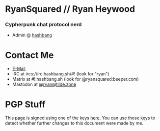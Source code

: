 # RyanSquared // Ryan Heywood
### Cypherpunk chat protocol nerd

- Admin @ [hashbang](https://github.com/hashbang)

# Contact Me

- [E-Mail](mailto:me@ryansquared.pub)
- IRC at ircs://irc.hashbang.sh/#! (look for "ryan")
- Matrix at #!:hashbang.sh (look for @ryansquared:beeper.com)
- Mastodon at <a rel="me" href="https://tilde.zone/@ryan">@ryan@tilde.zone</a>

# PGP Stuff

This [page](https://github.com/RyanSquared/RyanSquared/blob/master/README.md)
is signed using one of the keys
[here](https://github.com/RyanSquared/RyanSquared/blob/master/pgp-keys.asc).
You can use those keys to detect whether further changes to this document were
made by me.
